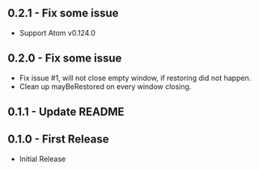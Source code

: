 ## 0.2.1 - Fix some issue
* Support Atom v0.124.0

## 0.2.0 - Fix some issue
* Fix issue #1, will not close empty window, if restoring did not happen.
* Clean up mayBeRestored on every window closing.

## 0.1.1 - Update README

## 0.1.0 - First Release
* Initial Release
